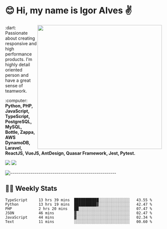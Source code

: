 # :blush: Hi, my name is Igor Alves :v:

<img src="https://github-readme-stats.vercel.app/api?username=iguit0&show_icons=true&include_all_commits=true&count_private=true&theme=dark" min-width="400px" max-width="400px" width="400px" align="right" />

<p align="left"> 
  :dart: Passionate about creating responsive and high performance products.
  I'm highly detail oriented person and have a great sense of teamwork.
</p>

<p align="left">
  :computer: <strong>Python, PHP, JavaScript, TypeScript, PostgreSQL, MySQL, Bottle, Zappa, AWS DynamoDB, Laravel, ReactJS, VueJS, AntDesign, Quasar Framework, Jest, Pytest.</strong>
</p>

<p align="left">
  <a href="https://www.linkedin.com/in/igor-lucio-alves" target="_blank" rel="noopener noreferrer" alt="LinkedIn">
  <img src="https://img.shields.io/badge/LinkedIn-0077B5?style=for-the-badge&logo=linkedin&logoColor=white" /></a>

  <a href="https://t.me/iguit0" target="_blank" rel="noopener noreferrer" alt="Telegram">
  <img src="https://img.shields.io/badge/Telegram-2CA5E0?style=for-the-badge&logo=telegram&logoColor=white" /></a>
</p>

![-----------------------------------------------------](https://raw.githubusercontent.com/andreasbm/readme/master/assets/lines/aqua.png)

## :man_technologist: Weekly Stats
<!--START_SECTION:waka-->

```text
TypeScript     13 hrs 39 mins  ███████████░░░░░░░░░░░░░░   43.55 %
Python         13 hrs 19 mins  ██████████▓░░░░░░░░░░░░░░   42.47 %
PHP            2 hrs 20 mins   ██░░░░░░░░░░░░░░░░░░░░░░░   07.47 %
JSON           46 mins         ▓░░░░░░░░░░░░░░░░░░░░░░░░   02.47 %
JavaScript     44 mins         ▓░░░░░░░░░░░░░░░░░░░░░░░░   02.34 %
Text           11 mins         ░░░░░░░░░░░░░░░░░░░░░░░░░   00.60 %
```

<!--END_SECTION:waka-->
